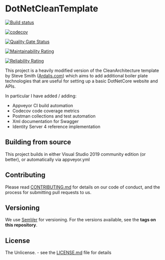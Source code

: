 # DotNetCleanTemplate

[![Build status](https://ci.appveyor.com/api/projects/status/kapysvylmvvpbqua?svg=true)](https://ci.appveyor.com/project/brianwaustin/dotnetcleantemplate)

[![codecov](https://codecov.io/gh/brianwaustin/DotNetCleanTemplate/branch/master/graph/badge.svg)](https://codecov.io/gh/brianwaustin/DotNetCleanTemplate)

[![Quality Gate Status](https://sonarcloud.io/api/project_badges/measure?project=brianwaustin_DotNetCleanTemplate&metric=alert_status)](https://sonarcloud.io/dashboard?id=brianwaustin_DotNetCleanTemplate)

[![Maintainability Rating](https://sonarcloud.io/api/project_badges/measure?project=brianwaustin_DotNetCleanTemplate&metric=sqale_rating)](https://sonarcloud.io/dashboard?id=brianwaustin_DotNetCleanTemplate)

[![Reliability Rating](https://sonarcloud.io/api/project_badges/measure?project=brianwaustin_DotNetCleanTemplate&metric=reliability_rating)](https://sonarcloud.io/dashboard?id=brianwaustin_DotNetCleanTemplate)

This project is a heavily modified version of the CleanArchitecture template by Steve Smith ([Ardalis.com](https://ardalis.com/)) which aims to add additional boiler plate technologies that are useful for setting up a basic DotNetCore website and APIs.

In particular I have added / adding:

- Appveyor CI build automation
- Codecov code coverage metrics
- Postman collections and test automation
- Xml documentation for Swagger
- Identity Server 4 reference implementation

## Building from source

This project builds in either Visual Studio 2019 community edition (or better), or automatically via appveyor.yml

## Contributing

Please read [CONTRIBUTING.md](CONTRIBUTING.md) for details on our code of conduct, and the process for submitting pull requests to us.

## Versioning

We use [SemVer](http://semver.org/) for versioning. For the versions available, see the **tags on this repository**.

## License

The Unlicense. - see the [LICENSE.md](LICENSE.md) file for details
